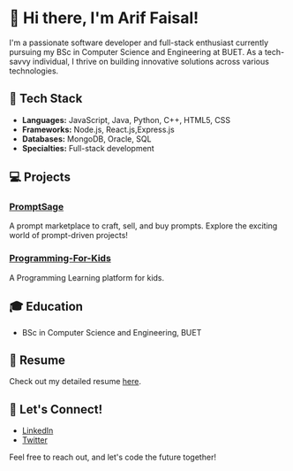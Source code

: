 # 👋 Hi there, I'm Arif Faisal!

I'm a passionate software developer and full-stack enthusiast currently pursuing my BSc in Computer Science and Engineering at BUET. As a tech-savvy individual, I thrive on building innovative solutions across various technologies.

## 🚀 Tech Stack

- **Languages:** JavaScript, Java, Python, C++, HTML5, CSS
- **Frameworks:** Node.js, React.js,Express.js
- **Databases:** MongoDB, Oracle, SQL
- **Specialties:** Full-stack development

## 💻 Projects

### [PromptSage](https://github.com/MAHBUB-99/Software-Development-Project-PromptSage)

A prompt marketplace to craft, sell, and buy prompts. Explore the exciting world of prompt-driven projects!

### [Programming-For-Kids](https://github.com/farhan19999/Programming-For-Kids)

A Programming Learning platform for kids.

## 🎓 Education

- BSc in Computer Science and Engineering, BUET

## 📄 Resume

Check out my detailed resume [here](https://github.com/ariffaisal-github/ariffaisal-github/blob/main/arif-faisal-resume.pdf).

## 🌱 Let's Connect!

- [LinkedIn](https://www.linkedin.com/in/arif-faisal-97976a1a7/)
- [Twitter](https://x.com/_ariffaisal_) 

Feel free to reach out, and let's code the future together!
